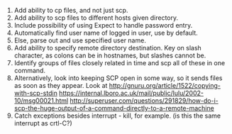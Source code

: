 1. Add ability to cp files, and not just scp.
2. Add ability to scp files to different hosts given directory.
3. Include possibility of using Expect to handle password entry.
4. Automatically find user name of logged in user, use by default.
5. Else, parse out and use specified user name.
6. Add ability to specify remote directory destination. Key on slash character, as colons can be in hostnames, but slashes cannot be.
7. Identify groups of files closely related in time and scp all of these in one command.
8. Alternatively, look into keeping SCP open in some way, so it sends files as soon as they appear. Look at http://gnuru.org/article/1522/copying-with-scp-stdin https://internal.lboro.ac.uk/mail/public/lulu/2002-10/msg00021.html http://superuser.com/questions/291829/how-do-i-scp-the-huge-output-of-a-command-directly-to-a-remote-machine
9. Catch exceptions besides interrupt - kill, for example. (is this the same interrupt as crtl-C?)
